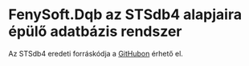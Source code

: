 # FenySoft.Dqb az STSdb4 alapjaira épülő adatbázis rendszer

Az STSdb4 eredeti forráskódja a [GitHubon](https://github.com/STSSoft/STSdb4) érhető el.